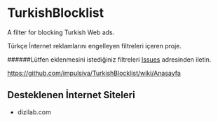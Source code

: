 # TurkishBlocklist
A filter for blocking Turkish Web ads.

Türkçe İnternet reklamlarını engelleyen filtreleri içeren proje.

######Lütfen eklenmesini istediğiniz filtreleri [Issues](https://github.com/impulsiva/TurkishBlocklist/issues) adresinden iletin.

https://github.com/impulsiva/TurkishBlocklist/wiki/Anasayfa

## Desteklenen İnternet Siteleri
- dizilab.com
